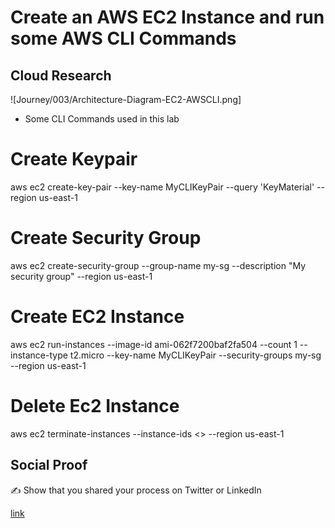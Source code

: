 <!-- This is a template you can use for quick progress days. It removes a lot of the steps we encourage you to share in the longer template 000-DAY-ARTICLE-LONG-TEMPLATE.MD-->

# Create an AWS EC2 Instance and run some AWS CLI Commands

## Cloud Research

![Journey/003/Architecture-Diagram-EC2-AWSCLI.png]

- Some CLI Commands used in this lab
# Create Keypair 

aws ec2 create-key-pair --key-name MyCLIKeyPair --query 'KeyMaterial' --region us-east-1

# Create Security Group 

aws ec2 create-security-group --group-name my-sg --description "My security group" --region us-east-1

# Create EC2 Instance 

aws ec2 run-instances --image-id  ami-062f7200baf2fa504 --count 1 --instance-type t2.micro --key-name MyCLIKeyPair --security-groups my-sg --region us-east-1

# Delete Ec2 Instance 
 
aws ec2 terminate-instances --instance-ids <> --region us-east-1

## Social Proof

✍️ Show that you shared your process on Twitter or LinkedIn

[link](link)
